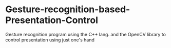 # Gesture-recognition-based-Presentation-Control
Gesture recognition program using the C++ lang. and the OpenCV library to control presentation using just one's hand
